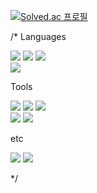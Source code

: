 [![Solved.ac
프로필](http://mazassumnida.wtf/api/v2/generate_badge?boj=tigerwuy)](https://solved.ac/tigerwuy)

/*
Languages

<img src="https://img.shields.io/badge/Python-3766AB?style=flat-square&logo=Python&logoColor=white"/></a>
<img src="https://img.shields.io/badge/C%2B%2B-00599C?style=flat-square&logo=C%2B%2B&logoColor=white"/></a>
<img src="https://img.shields.io/badge/Dart-0175C2?style=flat-square&logo=Dart&logoColor=white"/></a><br>
<img src="https://img.shields.io/badge/JavaScript-7DF1E?style=flat-square&logo=JavaScript&logoColor=white"/></a>

Tools

<img src="https://img.shields.io/badge/TensorFlow-FF6F00?style=flat-square&logo=TensorFlow&logoColor=white"/></a>
<img src="https://img.shields.io/badge/Django-092E20?style=flat-square&logo=Django&logoColor=white"/></a>
<img src="https://img.shields.io/badge/Unity-100000?style=flat-square&logo=unity&logoColor=white"/></a><br>
<img src="https://img.shields.io/badge/flutter-02569B?style=flat-square&logo=flutter&logoColor=white"/></a>
<img src="https://img.shields.io/badge/Node.js-339933?style=flat-square&logo=Node.js&logoColor=white"/></a>

etc

<img src="https://img.shields.io/badge/HTML5-E34F26?style=flat-square&logo=HTML5&logoColor=white"/></a>
<img src="https://img.shields.io/badge/CSS-1572B6?style=flat-square&logo=CSS&logoColor=white"/></a>

*/
